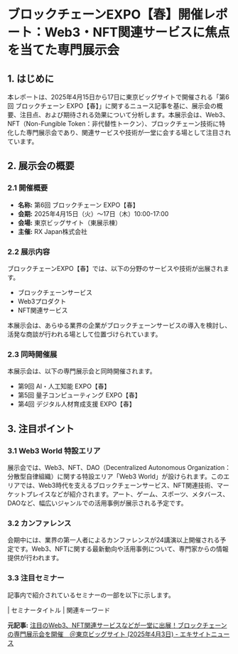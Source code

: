 # ブロックチェーンEXPO【春】開催レポート：Web3・NFT関連サービスに焦点を当てた専門展示会

## 1. はじめに

本レポートは、2025年4月15日から17日に東京ビッグサイトで開催される「第6回 ブロックチェーン EXPO【春】」に関するニュース記事を基に、展示会の概要、注目点、および期待される効果について分析します。本展示会は、Web3、NFT（Non-Fungible Token：非代替性トークン）、ブロックチェーン技術に特化した専門展示会であり、関連サービスや技術が一堂に会する場として注目されています。

## 2. 展示会の概要

### 2.1 開催概要

* **名称:** 第6回 ブロックチェーン EXPO【春】
* **会期:** 2025年4月15日（火）～17日（木）10:00-17:00
* **会場:** 東京ビッグサイト（東展示棟）
* **主催:** RX Japan株式会社

### 2.2 展示内容

ブロックチェーンEXPO【春】では、以下の分野のサービスや技術が出展されます。

* ブロックチェーンサービス
* Web3プロダクト
* NFT関連サービス

本展示会は、あらゆる業界の企業がブロックチェーンサービスの導入を検討し、活発な商談が行われる場として位置づけられています。

### 2.3 同時開催展

本展示会は、以下の専門展示会と同時開催されます。

* 第9回 AI・人工知能 EXPO【春】
* 第5回 量子コンピューティング EXPO【春】
* 第4回 デジタル人材育成支援 EXPO【春】

## 3. 注目ポイント

### 3.1 Web3 World 特設エリア

展示会では、Web3、NFT、DAO（Decentralized Autonomous Organization：分散型自律組織）に関する特設エリア「Web3 World」が設けられます。このエリアでは、Web3時代を支えるブロックチェーンサービス、NFT関連技術、マーケットプレイスなどが紹介されます。アート、ゲーム、スポーツ、メタバース、DAOなど、幅広いジャンルでの活用事例が展示される予定です。

### 3.2 カンファレンス

会期中には、業界の第一人者によるカンファレンスが24講演以上開催される予定です。Web3、NFTに関する最新動向や活用事例について、専門家からの情報提供が行われます。

### 3.3 注目セミナー

記事内で紹介されているセミナーの一部を以下に示します。

| セミナータイトル | 関連キーワード 

**元記事:** [注目のWeb3、NFT関連サービスなどが一堂に出展！ブロックチェーンの専門展示会を開催　＠東京ビッグサイト (2025年4月3日) - エキサイトニュース](https://www.excite.co.jp/news/article/Prtimes_2025-04-03-26157-1600/)